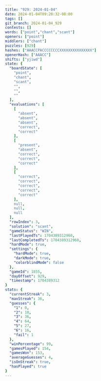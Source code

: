 ```yaml
---
title: "929: 2024-01-04"
date: 2024-01-04T09:28:32-08:00
tags: []
git_branch: 2024-01-04_929
contests: []
words: ["point","chant","scant"]
openers: ["point"]
middlers: ["chant"]
puzzles: [929]
hashes: ["AAACCPACCCCCCCCXXXXXXXXXXXXXXX"]
openerHash: ["AAACC"]
shifts: ["yjiwd"]
state: {
  "boardState": [
    "point",
    "chant",
    "scant",
    "",
    "",
    ""
  ],
  "evaluations": [
    [
      "absent",
      "absent",
      "absent",
      "correct",
      "correct"
    ],
    [
      "present",
      "absent",
      "correct",
      "correct",
      "correct"
    ],
    [
      "correct",
      "correct",
      "correct",
      "correct",
      "correct"
    ],
    null,
    null,
    null
  ],
  "rowIndex": 3,
  "solution": "scant",
  "gameStatus": "WIN",
  "lastPlayedTs": 1704389312960,
  "lastCompletedTs": 1704389312960,
  "hardMode": true,
  "settings": {
    "hardMode": true,
    "darkMode": true,
    "colorblindMode": false
  },
  "gameId": 1855,
  "dayOffset": 929,
  "timestamp": 1704389312
}
stats: {
  "currentStreak": 3,
  "maxStreak": 36,
  "guesses": {
    "1": 0,
    "2": 10,
    "3": 36,
    "4": 64,
    "5": 27,
    "6": 16,
    "fail": 1
  },
  "winPercentage": 99,
  "gamesPlayed": 154,
  "gamesWon": 153,
  "averageGuesses": 4,
  "isOnStreak": true,
  "hasPlayed": true
}
---
```

<!-- more -->
